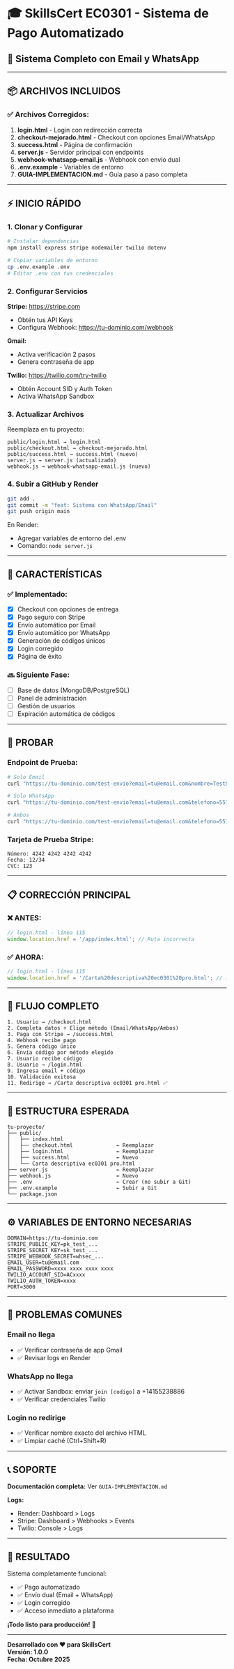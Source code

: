 # 🎓 SkillsCert EC0301 - Sistema de Pago Automatizado

## 🚀 Sistema Completo con Email y WhatsApp

---

## 📦 ARCHIVOS INCLUIDOS

### ✅ Archivos Corregidos:
1. **login.html** - Login con redirección correcta
2. **checkout-mejorado.html** - Checkout con opciones Email/WhatsApp
3. **success.html** - Página de confirmación
4. **server.js** - Servidor principal con endpoints
5. **webhook-whatsapp-email.js** - Webhook con envío dual
6. **.env.example** - Variables de entorno
7. **GUIA-IMPLEMENTACION.md** - Guía paso a paso completa

---

## ⚡ INICIO RÁPIDO

### 1. Clonar y Configurar
```bash
# Instalar dependencias
npm install express stripe nodemailer twilio dotenv

# Copiar variables de entorno
cp .env.example .env
# Editar .env con tus credenciales
```

### 2. Configurar Servicios

**Stripe:** https://stripe.com
- Obtén tus API Keys
- Configura Webhook: https://tu-dominio.com/webhook

**Gmail:**
- Activa verificación 2 pasos
- Genera contraseña de app

**Twilio:** https://twilio.com/try-twilio
- Obtén Account SID y Auth Token
- Activa WhatsApp Sandbox

### 3. Actualizar Archivos

Reemplaza en tu proyecto:
```
public/login.html → login.html
public/checkout.html → checkout-mejorado.html
public/success.html → success.html (nuevo)
server.js → server.js (actualizado)
webhook.js → webhook-whatsapp-email.js (nuevo)
```

### 4. Subir a GitHub y Render

```bash
git add .
git commit -m "feat: Sistema con WhatsApp/Email"
git push origin main
```

En Render:
- Agregar variables de entorno del .env
- Comando: `node server.js`

---

## 🎯 CARACTERÍSTICAS

### ✅ Implementado:
- [x] Checkout con opciones de entrega
- [x] Pago seguro con Stripe
- [x] Envío automático por Email
- [x] Envío automático por WhatsApp
- [x] Generación de códigos únicos
- [x] Login corregido
- [x] Página de éxito

### 🔜 Siguiente Fase:
- [ ] Base de datos (MongoDB/PostgreSQL)
- [ ] Panel de administración
- [ ] Gestión de usuarios
- [ ] Expiración automática de códigos

---

## 🧪 PROBAR

### Endpoint de Prueba:
```bash
# Solo Email
curl "https://tu-dominio.com/test-envio?email=tu@email.com&nombre=Test&metodo=email"

# Solo WhatsApp
curl "https://tu-dominio.com/test-envio?email=tu@email.com&telefono=5512345678&nombre=Test&metodo=whatsapp"

# Ambos
curl "https://tu-dominio.com/test-envio?email=tu@email.com&telefono=5512345678&nombre=Test&metodo=both"
```

### Tarjeta de Prueba Stripe:
```
Número: 4242 4242 4242 4242
Fecha: 12/34
CVC: 123
```

---

## 📋 CORRECCIÓN PRINCIPAL

### ❌ ANTES:
```javascript
// login.html - línea 115
window.location.href = '/app/index.html'; // Ruta incorrecta
```

### ✅ AHORA:
```javascript
// login.html - línea 115
window.location.href = '/Carta%20descriptiva%20ec0301%20pro.html'; // ✅ Correcto
```

---

## 🔄 FLUJO COMPLETO

```
1. Usuario → /checkout.html
2. Completa datos + Elige método (Email/WhatsApp/Ambos)
3. Paga con Stripe → /success.html
4. Webhook recibe pago
5. Genera código único
6. Envía código por método elegido
7. Usuario recibe código
8. Usuario → /login.html
9. Ingresa email + código
10. Validación exitosa
11. Redirige → /Carta descriptiva ec0301 pro.html ✅
```

---

## 📁 ESTRUCTURA ESPERADA

```
tu-proyecto/
├── public/
│   ├── index.html
│   ├── checkout.html              ← Reemplazar
│   ├── login.html                 ← Reemplazar
│   ├── success.html               ← Nuevo
│   └── Carta descriptiva ec0301 pro.html
├── server.js                      ← Reemplazar
├── webhook.js                     ← Nuevo
├── .env                           ← Crear (no subir a Git)
├── .env.example                   ← Subir a Git
└── package.json
```

---

## ⚙️ VARIABLES DE ENTORNO NECESARIAS

```env
DOMAIN=https://tu-dominio.com
STRIPE_PUBLIC_KEY=pk_test_...
STRIPE_SECRET_KEY=sk_test_...
STRIPE_WEBHOOK_SECRET=whsec_...
EMAIL_USER=tu@email.com
EMAIL_PASSWORD=xxxx xxxx xxxx xxxx
TWILIO_ACCOUNT_SID=ACxxxx
TWILIO_AUTH_TOKEN=xxxx
PORT=3000
```

---

## 🐛 PROBLEMAS COMUNES

### Email no llega
- ✅ Verificar contraseña de app Gmail
- ✅ Revisar logs en Render

### WhatsApp no llega
- ✅ Activar Sandbox: enviar `join [codigo]` a +14155238886
- ✅ Verificar credenciales Twilio

### Login no redirige
- ✅ Verificar nombre exacto del archivo HTML
- ✅ Limpiar caché (Ctrl+Shift+R)

---

## 📞 SOPORTE

**Documentación completa:** Ver `GUIA-IMPLEMENTACION.md`

**Logs:**
- Render: Dashboard > Logs
- Stripe: Dashboard > Webhooks > Events
- Twilio: Console > Logs

---

## 🎉 RESULTADO

Sistema completamente funcional:
- ✅ Pago automatizado
- ✅ Envío dual (Email + WhatsApp)
- ✅ Login corregido
- ✅ Acceso inmediato a plataforma

**¡Todo listo para producción!** 🚀

---

**Desarrollado con ❤️ para SkillsCert**  
**Versión: 1.0.0**  
**Fecha: Octubre 2025**
